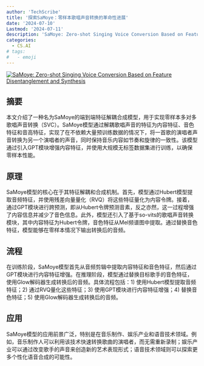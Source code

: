 ```yaml
---
author: 'TechScribe'
title: '探索SaMoye：零样本歌唱声音转换的革命性进展'
date: '2024-07-10'
Lastmod: '2024-07-11'
description: 'SaMoye: Zero-shot Singing Voice Conversion Based on Feature Disentanglement and Synthesis'
categories:
  - CS.AI
# tags:
#   - emoji
---
```


[![SaMoye: Zero-shot Singing Voice Conversion Based on Feature Disentanglement and Synthesis](https://arxiv-research-1301205113.cos.ap-guangzhou.myqcloud.com/images/2407.07728v1.pdf_0.jpg)](https://arxiv.org/abs/2407.07728v1)

## 摘要

本文介绍了一种名为SaMoye的端到端特征解耦合成模型，用于实现零样本多对多歌唱声音转换（SVC）。SaMoye模型通过解耦歌唱声音的特征为内容特征、音色特征和音高特征，实现了在不依赖大量预训练数据的情况下，将一首歌的演唱者声音转换为另一个演唱者的声音，同时保持音乐内容如节奏和旋律的一致性。该模型通过引入GPT模块增强内容特征，并使用大规模无标签数据集进行训练，以确保零样本性能。<!--more-->

## 原理

SaMoye模型的核心在于其特征解耦和合成机制。首先，模型通过Hubert模型提取音频特征，并使用残差向量量化（RVQ）将这些特征量化为内容令牌。接着，通过GPT模块进行跨预测，即从Hubert令牌预测音素，反之亦然，这一过程增强了内容信息并减少了音色信息。此外，模型还引入了基于so-vits的歌唱声音转换模块，其中内容特征为Hubert令牌，音色特征从Mel频谱图中提取。通过替换音色特征，模型能够在零样本情况下输出转换后的音频。

## 流程

在训练阶段，SaMoye模型首先从音频剪辑中提取内容特征和音色特征，然后通过GPT模块进行内容特征增强。在推理阶段，模型通过替换目标歌手的音色特征，使用Glow解码器生成转换后的音频。具体流程包括：1) 使用Hubert模型提取音频特征；2) 通过RVQ量化这些特征；3) 使用GPT模块进行内容特征增强；4) 替换音色特征；5) 使用Glow解码器生成转换后的音频。

## 应用

SaMoye模型的应用前景广泛，特别是在音乐制作、娱乐产业和语音技术领域。例如，音乐制作人可以利用该技术快速转换歌曲的演唱者，而无需重新录制；娱乐产业可以通过改变歌手的声音来创造新的艺术表现形式；语音技术领域则可以探索更多个性化语音合成的可能性。